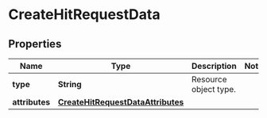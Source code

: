 

# CreateHitRequestData


## Properties

Name | Type | Description | Notes
------------ | ------------- | ------------- | -------------
**type** | **String** | Resource object type. | 
**attributes** | [**CreateHitRequestDataAttributes**](CreateHitRequestDataAttributes.md) |  | 



